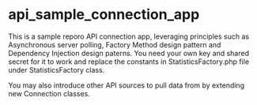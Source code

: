 # api_sample_connection_app
This is a sample reporo API connection app, leveraging principles such as Asynchronous server polling, 
Factory Method design pattern and Dependency Injection design paterns. 
You need your own key and shared secret for it to work and replace the constants in 
StatisticsFactory.php file under StatisticsFactory class.

You may also introduce other API sources to pull data from by extending new Connection classes.
